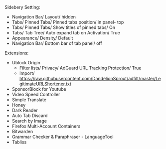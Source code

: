 Sidebery Setting:<br>
  - Navigation Bar/ Layout/ hidden<br>
  - Tabs/ Pinned Tabs/ Pinned tabs position/ in panel- top<br>
  - Tabs/ Pinned Tabs/ Show titles of pinned tabs/ On<br>
  - Tabs/ Tab Tree/ Auto expand tab on Activation/ True <br>
  - Appearance/ Density/ Default<br> 
  - Navigation Bar/ Bottom bar of tab panel/ off <br>

Extensions:<br>
  - Ublock Origin<br>
     - Filter lists/ Privacy/ AdGuard URL Tracking Protection/ True<br>
     - Import/ https://raw.githubusercontent.com/DandelionSprout/adfilt/master/LegitimateURLShortener.txt <br>
  - SponsorBlock for Youtube<br>
  - Video Speed Controller<br>
  - Simple Translate<br>
  - Honey<br>
  - Dark Reader<br>
  - Auto Tab Discard<br>
  - Search by Image<br>
  - Firefox Multi-Account Containers<br>
  - Bitwarden<br>
  - Grammar Checker & Paraphraser - LanguageTool<br>
  - Tabliss
